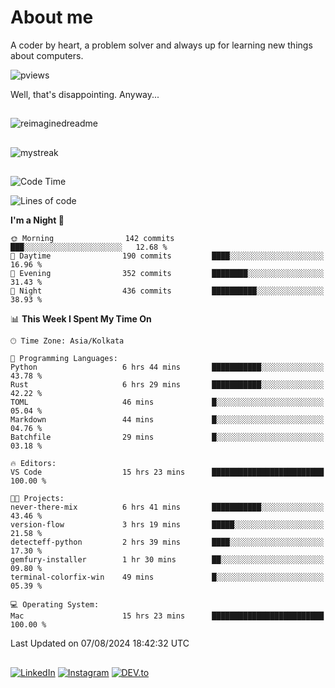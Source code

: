 # About me

A coder by heart, a problem solver and always up for learning new things about computers.

![pviews](https://komarev.com/ghpvc/?username=d33pster&color=blueviolet)

Well, that's disappointing. Anyway...


##
<img src="https://myreadme.vercel.app/api/embed/d33pster?panels=userstatistics,toprepositories,toplanguages,commitgraph" alt="reimaginedreadme" />

## 
<img src="https://github-readme-streak-stats.herokuapp.com/?user=d33pster&theme=tokyonight" alt="mystreak"/>

<!-- ##
![Snake animation](https://github.com/madushadhanushka/github-readme/blob/output/github-contribution-snake.svg) -->

##
<!--START_SECTION:waka-->
![Code Time](http://img.shields.io/badge/Code%20Time-73%20hrs%2041%20mins-blue)

![Lines of code](https://img.shields.io/badge/From%20Hello%20World%20I%27ve%20Written-528.9%20thousand%20lines%20of%20code-blue)

**I'm a Night 🦉** 

```text
🌞 Morning                142 commits         ███░░░░░░░░░░░░░░░░░░░░░░   12.68 % 
🌆 Daytime                190 commits         ████░░░░░░░░░░░░░░░░░░░░░   16.96 % 
🌃 Evening                352 commits         ████████░░░░░░░░░░░░░░░░░   31.43 % 
🌙 Night                  436 commits         ██████████░░░░░░░░░░░░░░░   38.93 % 
```


📊 **This Week I Spent My Time On** 

```text
🕑︎ Time Zone: Asia/Kolkata

💬 Programming Languages: 
Python                   6 hrs 44 mins       ███████████░░░░░░░░░░░░░░   43.78 % 
Rust                     6 hrs 29 mins       ███████████░░░░░░░░░░░░░░   42.22 % 
TOML                     46 mins             █░░░░░░░░░░░░░░░░░░░░░░░░   05.04 % 
Markdown                 44 mins             █░░░░░░░░░░░░░░░░░░░░░░░░   04.76 % 
Batchfile                29 mins             █░░░░░░░░░░░░░░░░░░░░░░░░   03.18 % 

🔥 Editors: 
VS Code                  15 hrs 23 mins      █████████████████████████   100.00 % 

🐱‍💻 Projects: 
never-there-mix          6 hrs 41 mins       ███████████░░░░░░░░░░░░░░   43.46 % 
version-flow             3 hrs 19 mins       █████░░░░░░░░░░░░░░░░░░░░   21.58 % 
detecteff-python         2 hrs 39 mins       ████░░░░░░░░░░░░░░░░░░░░░   17.30 % 
gemfury-installer        1 hr 30 mins        ██░░░░░░░░░░░░░░░░░░░░░░░   09.80 % 
terminal-colorfix-win    49 mins             █░░░░░░░░░░░░░░░░░░░░░░░░   05.39 % 

💻 Operating System: 
Mac                      15 hrs 23 mins      █████████████████████████   100.00 % 
```


 Last Updated on 07/08/2024 18:42:32 UTC
<!--END_SECTION:waka-->

##
<a href="https://www.linkedin.com/in/soumyodeepgupta/" target="_blank"><img src="https://img.shields.io/badge/LinkedIn-%230077B5.svg?&style=flat-square&logo=linkedin&logoColor=white" alt="LinkedIn"></a>
<a href="https://www.instagram.com/blipdipp/" target="_blank"><img src="https://img.shields.io/badge/Instagram-%23E4405F.svg?&style=flat-square&logo=instagram&logoColor=white" alt="Instagram"></a>
<a href="https://dev.to/d33pster" target="_blank"><img src="https://img.shields.io/badge/DEV-%230A0A0A.svg?&style=flat-square&logo=DEV.to&logoColor=white" alt="DEV.to"></a>


<!-- 
## Langs

<img src="https://github.com/devicons/devicon/blob/master/icons/python/python-plain.svg" title="Python" alt="Python" width=55 height=55\><img src="https://github.com/devicons/devicon/blob/master/icons/rust/rust-line.svg" title="rust" alt="rust" width=55 height=55><img src="https://github.com/devicons/devicon/blob/master/icons/c/c-plain.svg" title="c" alt="c" width=55 height=55><img src="https://github.com/devicons/devicon/blob/master/icons/java/java-plain.svg" alt="java" title="java" height=55 width=55><img src="https://github.com/devicons/devicon/blob/master/icons/markdown/markdown-original.svg" alt="markdown" title="markdown" height=55 width=55>

## Techs

<img src="https://github.com/devicons/devicon/blob/master/icons/github/github-original.svg" alt="github" title="github" height=55 width=55><img src="https://github.com/devicons/devicon/blob/master/icons/githubactions/githubactions-original.svg" alt="actions" title="actions" height=55 width=55><img src="https://github.com/devicons/devicon/blob/master/icons/githubcodespaces/githubcodespaces-original.svg" alt="codespaces" title="codespaces" height=55 width=55><img src="https://github.com/devicons/devicon/blob/master/icons/git/git-plain.svg" alt="git" title="git" height=55 width=55><img src="https://github.com/devicons/devicon/blob/master/icons/unix/unix-original.svg" alt="unix" title="unix" height=55 width=55><img src="https://github.com/devicons/devicon/blob/master/icons/linux/linux-plain.svg" alt="linux" title="linux" height=55 width=55><img src="https://github.com/devicons/devicon/blob/master/icons/windows11/windows11-original.svg" alt="windows" title="windows" height=55 width=55><img src="https://github.com/devicons/devicon/blob/master/icons/mysql/mysql-plain-wordmark.svg" alt="mysql" title="mysql" height=55 width=55><img src="https://github.com/devicons/devicon/blob/master/icons/vscode/vscode-original.svg" alt="vscode" title="vscode" height=55 width=55> -->


<!-- ## Skills

`Python`
`Rust`
`C`
`Java`
`SQL`

`Shell Scripting`
`Batch Coding`

`GitHub/Git`
`Markdown`
`HTML` -->
<!-- 
## Crates.io Contributions

> Find duplicates

Easily scan duplicate files in your filesystem using [`detecteff`](https://github.com/d33pster/detecteff). It's scanning logic is made for speed and accuracy and can scan directories recursively and delete the duplicate files.

> Interactive Terminal Menu

[`xmenu`](https://github.com/d33pster/xmenu) is a rust crate that enables to create interactive menus in terminal that can even change colours and update in real time.

> Argument Parser

[`argrust`](https://github.com/d33pster/argrust) is a highly capable argument parser coded in rust for ease of use and performing complex tasks and getting the most out of your arguments.

> Git Clone Alternative

[`gcl`](https://github.com/d33pster/gcl) is an alternative to git clone command with faster and better results with improved arguments. Coded in rust.

> Path Manager and Converter lib for rust

[`Rustypath`](https://github.com/d33pster/rustypath) is a crate made for easily managing paths in rust. Supports String, Path and Pathuf formats and are interchangeable.

## PYPI Contributions

> A progress bar to actually wrap commands in :)

[`Wrapper Bar`](https://github.com/d33pster/wrapper-bar) is a module to wrap commands behind a progress bar. Rather than just creating a decoy, it actually wraps commands defined by the user. Commands can be shell, pyShell or independent python code.

> Pasword Manager

[`Pasta Man`](https://github.com/d33pster/pasta-man) is a password manager made to secure your passwords under lock and key with tripple layer security. With a well integrated search feature and Copy to Clipboard.

> Manage github repositories

[`RepMan`](https://github.com/d33pster/RepMan) is a GitHub Repository Manager. With RepMan, manage and update and view all your github repos with just one command.

> Your very own port scanner

[`Target Ports`](https://github.com/d33pster/target-ports) or tports is a portscanner coded in python. Can be installed using pip, easy to use, can be called directly from the terminal with proper error handling and much more.

[<a href='https://github.com/d33pster/optioner'> optioner </a>]
`               ` simple Argument Parser module with diverse functionality

[<a href='https://github.com/d33pster/serversock'> serversock </a>]
`               ` create multi-client server and clients in an instant. (uses socket-programming)

[<a href='https://github.com/d33pster/s3ssion'> s3ssion </a>]
`               ` Session management module for python.

[<a href='https://github.com/d33pster/dynalistTk'> dynalistTk </a>]
`               ` python module for Dynamic Lists with multiple columns (Treeview) using tkinter (python GUI)

## Projects 

[<a href='https://github.com/d33pster/warlock' target='_blank'> warlock </a>]
`               ` (private) Anti Data Leak Software. Transformed data will detect the hostile environment and self destruct.

[<a href='https://github.com/d33pster/socialmedia-blockchain' target='_blank'> Social Media on Blockchain </a>]
`               ` Social Media implemented through blockchain. Every action is considered as a transaction.

[<a href='https://github.com/d33pster/github-codespace-toolkit' target='_blank'> GitHub CodeSpace Toolkit </a>]
`               ` With GitHub Codespaces, you can code anywhere anytime so why spend time typing long git commands?

[<a href='https://github.com/d33pster/chatoz' target='_blank'> Chatoz </a>]
`               ` Like Cheetos but Chat. Open for all chatroom coded in python. ^<a href='https://chatoz.onrender.com' target='_blank'> Open Chatoz </a>^

[<a href='https://github.com/d33pster/WebRep' target='_blank'> WebRep </a>]
`               ` Footrint any website or webapp through this tool. Supports Linux, macOS, Windows (with both cli and GUI).

[<a href='https://github.com/d33pster/ProcessPlot' target='_blank'> Process Plot </a>]
`               ` A Process Manager Simulator (like Windows taskmanager) coded in python using psutil library. Supports only windows due to lack to other os support for psutil lib.

[<a href='https://github.com/d33pster/Anti-auth-er' target='_blank'> Anti-auth-er </a>]
`               ` Kali Linux network de-auth-er. (test router vulnerabilities). uses advanced shell scripting for enhancing user experience and employs multitasking to automate the attacks.

[<a href='https://github.com/d33pster/ransomware' target='_blank'> Ransomware </a>]
`               ` Test Ransomware written in python. You'll have full control ofcourse.

[<a href='https://github.com/d33pster/PSSQL-auto' target='_blank'> PSSQL-Auto </a>]
`               ` Data Analysis Tool using Mlib in python. supports custom pyspark queries like a DBMS and building pipelines for prediction.

[<a href='https://github.com/d33pster/custombash' target='_blank'> Custombasher </a>]
`               ` contains custom bash/terminal commands for debian linux and macOS. Has an explicit feature for macOS where you can create commands for your applications. (run the command in terminal to open the applications from terminal.) See help for more info.<br>
NOTE: This project is now integrated with [`GitHub CodeSpace Toolkit`](https://github.com/d33pster/github-codespace-toolkit)

[<a href='https://github.com/d33pster/d33pster-chatbot' target='_blank'> d33pster </a>]
`               ` Ask an AI version of me about my career.

## Hackathons

[<a href='https://github.com/d33pster/email-marketting-hackathon'> Hackathon 1 </a>] [Email Marketting Campaign]
`               ` For Problem Statement and Solution Proposed, click the link.

[<a href='https://github.com/d33pster/pasta-man'> Hackathon 2 </a>] [Password Manager]
`               ` [`pasta-man`](https://github.com/d33pster/pasta-man) as mentioned in the [PyPi Contribs](#pypi-contributions) is a hackathon solution for a better password manager. -->
